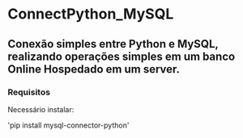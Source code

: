 # ConnectPython_MySQL
Conexão simples entre Python e MySQL, realizando operações simples em um banco Online Hospedado em um server.
---
### Requisitos
Necessário instalar:

'pip install mysql-connector-python'
